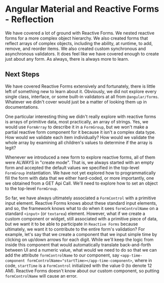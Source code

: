 # Angular Material and Reactive Forms - Reflection

We have covered a lot of ground with Reactive Forms. We nested reactive forms for a more complex object hierarchy. We also created forms that reflect arrays of complex 
objects, including the ability, at runtime, to add, remove, and reorder items. We also created custom synchronous and asynchronous validators. It does feel like we have 
covered enough to create just about any form. As always, there is always more to learn.

## Next Steps

We have covered Reactive Forms extensively and fortunately, there is little left of something new to learn about it. Obviously, we did not explore
every single class, interface, or some built-in validators at all from `@angular/forms`. Whatever we didn't cover would just be a matter of looking them up in
documentations.

One particular interesting thing we didn't really explore with reactive forms is arrays of primitive data, most practically, an array of strings. Yes, we would
use `FormArray` to describe it in a `FormGroup`, but we won't make a partial reactive form component for it because it isn't a complex data type. How would
we validate each item individually? How would we validate the whole array by examining all children's values to determine if the array is legit?

Whenever we introduced a new form to explore reactive forms, all of them were ALWAYS in "create mode". That is, we always started with an empty form and accepted
the default values we specified in the top-level `FormGroup` instantiation. We have not yet explored how to programmatically fill the form with data that we
either hard-coded, or more importantly, one we obtained from a GET Api Call. We'll need to explore how to set an object to the top-level `FormGroup`.

So far, we have always ultimately associated a `FormControl` with a primitive input element. Reactive Forms knows about these standard input elements, and so,
the framework knows what to do when it sees `formControlName` on a standard `<input>` (or `textarea`) element. However, what if we create a custom component
or widget, still associated with a primitive piece of data, but we want it to be able to participate in `Reactive Forms` because ultimately, we want it to
contribute to the entire form's validation? For example, let's say that we create a component that we input simple time by clicking on up/down arrows for each
digit. While we'll keep the logic from inside this component that would automatically translate back-and-forth between UI and a numeric value, what would we
need to do so that we can add the attribute `formControlName` to our component, say `<app-time-component formControlName="startTime></app-time-component>`,
where in code, `startTime` is a `FormControl` initialized with the value 0 (to denote 12 AM). Reactive Forms doesn't know about our custom component, so
putting `formControlName` will cause an error.